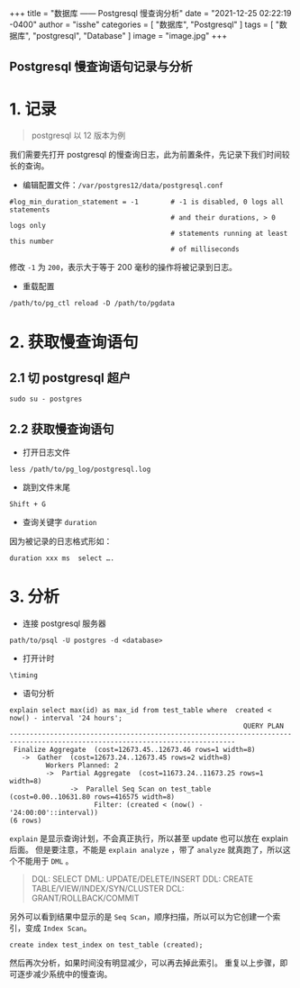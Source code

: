 +++
title = "数据库 —— Postgresql 慢查询分析"
date = "2021-12-25 02:22:19 -0400"
author = "isshe"
categories = [ "数据库", "Postgresql" ]
tags = [ "数据库", "postgresql", "Database" ]
image = "image.jpg"
+++


Postgresql 慢查询语句记录与分析
---

# 1. 记录

> postgresql 以 12 版本为例

我们需要先打开 postgresql 的慢查询日志，此为前置条件，先记录下我们时间较长的查询。

* 编辑配置文件：`/var/postgres12/data/postgresql.conf`

```
#log_min_duration_statement = -1        # -1 is disabled, 0 logs all statements
                                        # and their durations, > 0 logs only
                                        # statements running at least this number
                                        # of milliseconds
```

修改 `-1` 为 `200`，表示大于等于 200 毫秒的操作将被记录到日志。

* 重载配置

```
/path/to/pg_ctl reload -D /path/to/pgdata
```

# 2. 获取慢查询语句

## 2.1 切 postgresql 超户

```
sudo su - postgres
```

## 2.2  获取慢查询语句

* 打开日志文件

```
less /path/to/pg_log/postgresql.log
```

* 跳到文件末尾

```
Shift + G
```

* 查询关键字 `duration`

因为被记录的日志格式形如：

```
duration xxx ms  select ….
```

# 3. 分析

* 连接 postgresql 服务器

```
path/to/psql -U postgres -d <database>
```

* 打开计时

```
\timing
```

* 语句分析

```
explain select max(id) as max_id from test_table where  created < now() - interval '24 hours';
                                                          QUERY PLAN
------------------------------------------------------------------------------------------------------------------------------
 Finalize Aggregate  (cost=12673.45..12673.46 rows=1 width=8)
   ->  Gather  (cost=12673.24..12673.45 rows=2 width=8)
         Workers Planned: 2
         ->  Partial Aggregate  (cost=11673.24..11673.25 rows=1 width=8)
               ->  Parallel Seq Scan on test_table  (cost=0.00..10631.80 rows=416575 width=8)
                     Filter: (created < (now() - '24:00:00'::interval))
(6 rows)
```

`explain` 是显示查询计划，不会真正执行，所以甚至 update 也可以放在 explain 后面。
但是要注意，不能是 `explain analyze` ，带了 `analyze` 就真跑了，所以这个不能用于 `DML` 。

> DQL: SELECT
> DML: UPDATE/DELETE/INSERT
> DDL: CREATE TABLE/VIEW/INDEX/SYN/CLUSTER
> DCL: GRANT/ROLLBACK/COMMIT

另外可以看到结果中显示的是 `Seq Scan`，顺序扫描，所以可以为它创建一个索引，变成 `Index Scan`。

```
create index test_index on test_table (created);
```

然后再次分析，如果时间没有明显减少，可以再去掉此索引。
重复以上步骤，即可逐步减少系统中的慢查询。
